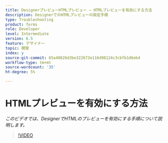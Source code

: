```yaml
---
title: DesignerプレビューHTMLプレビュー — HTMLプレビューを有効にする方法
description: DesignerでのHTMLプレビューの設定手順
type: Troubleshooting
product: forms
role: Developer
level: Intermediate
version: 6.5
feature: デザイナー
topic: 開発
index: y
source-git-commit: 65a40826d3be322673e116d98124c3cbfb1d6eb4
workflow-type: tm+mt
source-wordcount: '35'
ht-degree: 5%

---
```


# HTMLプレビューを有効にする方法

*このビデオでは、DesignerでHTMLのプレビューを有効にする手順について説明します。*

>[!VIDEO](https://video.tv.adobe.com/v/335498?quality=9&learn=on)
